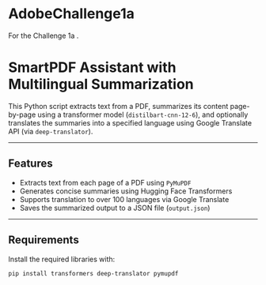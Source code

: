 # AdobeChallenge1a
For the Challenge 1a .
# SmartPDF Assistant with Multilingual Summarization

This Python script extracts text from a PDF, summarizes its content page-by-page using a transformer model (`distilbart-cnn-12-6`), and optionally translates the summaries into a specified language using Google Translate API (via `deep-translator`).

---

##  Features

- Extracts text from each page of a PDF using `PyMuPDF`
- Generates concise summaries using Hugging Face Transformers
- Supports translation to over 100 languages via Google Translate
- Saves the summarized output to a JSON file (`output.json`)

---

## Requirements

Install the required libraries with:

```bash
pip install transformers deep-translator pymupdf

